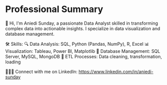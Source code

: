# Professional Summary

👋 Hi, I'm Aniedi Sunday, a passionate Data Analyst skilled in transforming complex data into actionable insights. I specialize in data visualization and database management.

🛠️ Skills: 🔍 Data Analysis: SQL, Python (Pandas, NumPy), R, Excel 📊 Visualization: Tableau, Power BI, Matplotlib 💾 Database Management: SQL Server, MySQL, MongoDB 🔄 ETL Processes: Data cleaning, transformation, loading

👩🏾‍💻 Connect with me on LinkedIn: https://www.linkedin.com/in/aniedi-sunday
